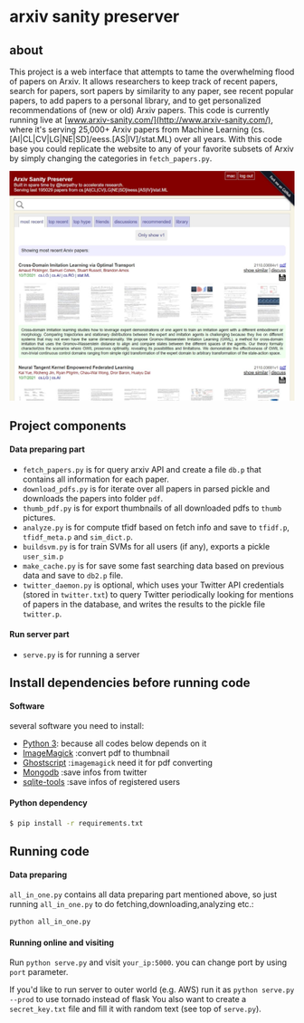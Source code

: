 
# arxiv sanity preserver

## about
This project is a web interface that attempts to tame the overwhelming flood of papers on Arxiv. It allows researchers to keep track of recent papers, search for papers, sort papers by similarity to any paper, see recent popular papers, to add papers to a personal library, and to get personalized recommendations of (new or old) Arxiv papers. This code is currently running live at [www.arxiv-sanity.com/](http://www.arxiv-sanity.com/), where it's serving 25,000+ Arxiv papers from Machine Learning (cs.[AI|CL|CV|LG|NE|SD]/eess.[AS|IV]/stat.ML) over all years. With this code base you could replicate the website to any of your favorite subsets of Arxiv by simply changing the categories in `fetch_papers.py`.

![user interface](ui.jpeg)

## Project components
#### Data preparing part
* `fetch_papers.py` is for query arxiv API and create a file `db.p` that contains all information for each paper.
* `download_pdfs.py` is for iterate over all papers in parsed pickle and downloads the papers into folder `pdf`.
* `thumb_pdf.py` is for export thumbnails of all downloaded pdfs to `thumb` pictures.
* `analyze.py` is for compute tfidf based on fetch info and save to `tfidf.p`, `tfidf_meta.p` and `sim_dict.p`.
* `buildsvm.py` is for train SVMs for all users (if any), exports a pickle `user_sim.p`
* `make_cache.py` is for save some fast searching data based on previous data and save to `db2.p` file.
* `twitter_daemon.py` is optional, which uses your Twitter API credentials (stored in `twitter.txt`) to query Twitter periodically looking for mentions of papers in the database, and writes the results to the pickle file `twitter.p`.
#### Run server part
* `serve.py` is for running a server

## Install dependencies before running code

#### Software
several software you need to install:
* [Python 3](https://www.python.org/): because all codes below depends on it
* [ImageMagick](http://www.imagemagick.org/script/index.php) :convert pdf to thumbnail
* [Ghostscript](https://ghostscript.com/releases/index.html) :`imagemagick` need it for pdf converting
* [Mongodb](https://www.mongodb.com/) :save infos from twitter
* [sqlite-tools](https://www.sqlite.org/download.html) :save infos of registered users

#### Python dependency
```bash
$ pip install -r requirements.txt
```

## Running code

#### Data preparing
`all_in_one.py` contains all data preparing part mentioned above, so just running `all_in_one.py` to do fetching,downloading,analyzing etc.:

```bash
python all_in_one.py
```

#### Running online and visiting
Run `python serve.py` and visit `your_ip:5000`. you can change port by using `port` parameter.

If you'd like to run server to outer world (e.g. AWS) run it as `python serve.py --prod` to use tornado instead of flask
You also want to create a `secret_key.txt` file and fill it with random text (see top of `serve.py`).

